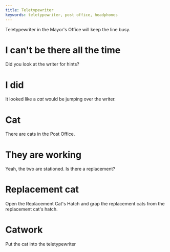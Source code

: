 ```yaml
---
title: Teletypewriter
keywords: teletypewriter, post office, headphones
---
```


Teletypewriter in the Mayor's Office will keep the line busy.

# I can't be there all the time
Did you look at the writer for hints?

# I did
It looked like a _cat_ would be jumping over the writer.

# Cat
There are cats in the Post Office.

# They are working
Yeah, the two are stationed. Is there a replacement?

# Replacement cat
Open the Replacement Cat's Hatch and grap the replacement cats from the replacement cat's hatch.

# Catwork
Put the cat into the teletypewriter